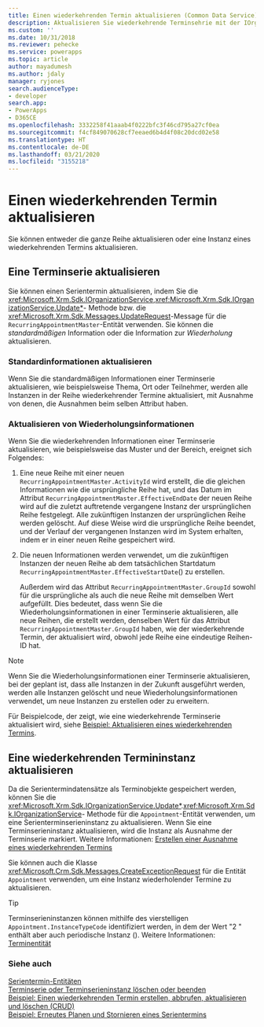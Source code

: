 ```yaml
---
title: Einen wiederkehrenden Termin aktualisieren (Common Data Service) | Microsoft-Dokumentation
description: Aktualisieren Sie wiederkehrende Terminsehrie mit der IOrganizationService.Entity-Methode oder der UpdateRequest-Nachricht für die RecurringAppointmentMaster-Entität.
ms.custom: ''
ms.date: 10/31/2018
ms.reviewer: pehecke
ms.service: powerapps
ms.topic: article
author: mayadumesh
ms.author: jdaly
manager: ryjones
search.audienceType:
- developer
search.app:
- PowerApps
- D365CE
ms.openlocfilehash: 3332258f41aaab4f0222bfc3f46cd795a27cf0ea
ms.sourcegitcommit: f4cf849070628cf7eeaed6b4d4f08c20dcd02e58
ms.translationtype: HT
ms.contentlocale: de-DE
ms.lasthandoff: 03/21/2020
ms.locfileid: "3155218"
---
```

# <a name="update-a-recurring-appointment"></a>Einen wiederkehrenden Termin aktualisieren

Sie können entweder die ganze Reihe aktualisieren oder eine Instanz eines wiederkehrenden Termins aktualisieren.  
  
## <a name="update-a-recurring-appointment-series"></a>Eine Terminserie aktualisieren  
 Sie können einen Serientermin aktualisieren, indem Sie die <xref:Microsoft.Xrm.Sdk.IOrganizationService>,<xref:Microsoft.Xrm.Sdk.IOrganizationService.Update*>- Methode bzw. die <xref:Microsoft.Xrm.Sdk.Messages.UpdateRequest>-Message für die `RecurringAppointmentMaster`-Entität verwenden. Sie können die *standardmäßigen* Information oder die Information zur *Wiederholung* aktualisieren.  
  
### <a name="update-basic-information"></a>Standardinformationen aktualisieren  
 Wenn Sie die standardmäßigen Informationen einer Terminserie aktualisieren, wie beispielsweise Thema, Ort oder Teilnehmer, werden alle Instanzen in der Reihe wiederkehrender Termine aktualisiert, mit Ausnahme von denen, die Ausnahmen beim selben Attribut haben.  
  
### <a name="update-recurrence-information"></a>Aktualisieren von Wiederholungsinformationen  
 Wenn Sie die wiederkehrenden Informationen einer Terminserie aktualisieren, wie beispielsweise das Muster und der Bereich, ereignet sich Folgendes:  
  
1. Eine neue Reihe mit einer neuen `RecurringAppointmentMaster.ActivityId` wird erstellt, die die gleichen Informationen wie die ursprüngliche Reihe hat, und das Datum im Attribut `RecurringAppointmentMaster.EffectiveEndDate` der neuen Reihe wird auf die zuletzt auftretende vergangene Instanz der ursprünglichen Reihe festgelegt. Alle zukünftigen Instanzen der ursprünglichen Reihe werden gelöscht. Auf diese Weise wird die ursprüngliche Reihe beendet, und der Verlauf der vergangenen Instanzen wird im System erhalten, indem er in einer neuen Reihe gespeichert wird.  
  
2. Die neuen Informationen werden verwendet, um die zukünftigen Instanzen der neuen Reihe ab dem tatsächlichen Startdatum `RecurringAppointmentMaster.EffectiveStartDate`() zu erstellen.  
  
   Außerdem wird das Attribut `RecurringAppointmentMaster.GroupId` sowohl für die ursprüngliche als auch die neue Reihe mit demselben Wert aufgefüllt. Dies bedeutet, dass wenn Sie die Wiederholungsinformationen in einer Terminserie aktualisieren, alle neue Reihen, die erstellt werden, denselben Wert für das Attribut `RecurringAppointmentMaster.GroupId` haben, wie der wiederkehrende Termin, der aktualisiert wird, obwohl jede Reihe eine eindeutige Reihen-ID hat.  
  
> [!NOTE]
>  Wenn Sie die Wiederholungsinformationen einer Terminserie aktualisieren, bei der geplant ist, dass alle Instanzen in der Zukunft ausgeführt werden, werden alle Instanzen gelöscht und neue Wiederholungsinformationen verwendet, um neue Instanzen zu erstellen oder zu erweitern.  
  
 Für Beispielcode, der zeigt, wie eine wiederkehrende Terminserie aktualisiert wird, siehe [Beispiel: Aktualisieren eines wiederkehrenden Termins](org-service/samples/reschedule-cancel-recurring-appointment.md).  
  
## <a name="update-a-recurring-appointment-instance"></a>Eine wiederkehrenden Termininstanz aktualisieren  
 Da die Serientermindatensätze als Terminobjekte gespeichert werden, können Sie die <xref:Microsoft.Xrm.Sdk.IOrganizationService.Update*>.<xref:Microsoft.Xrm.Sdk.IOrganizationService>- Methode für die `Appointment`-Entität verwenden, um eine Serienterminserieninstanz zu aktualisieren. Wenn Sie eine Terminserieninstanz aktualisieren, wird die Instanz als Ausnahme der Terminserie markiert. Weitere Informationen: [Erstellen einer Ausnahme eines wiederkehrenden Termins](create-recurring-appointment-series-instance-exception.md#bkmk_createexception)  
  
 Sie können auch die Klasse <xref:Microsoft.Crm.Sdk.Messages.CreateExceptionRequest> für die Entität `Appointment` verwenden, um eine Instanz wiederholender Termine zu aktualisieren.  
  
> [!TIP]
>  Terminserieninstanzen können mithilfe des vierstelligen `Appointment.InstanceTypeCode` identifiziert werden, in dem der Wert "2 " enthält aber auch periodische Instanz (). Weitere Informationen: [Terminentität](reference/entities/appointment.md)  
  
### <a name="see-also"></a>Siehe auch  
 [Serientermin-Entitäten](/dynamics365/customer-engagement/developer/recurring-appointment-entities)   
 [Terminserie oder Terminserieninstanz löschen oder beenden](/dynamics365/customer-engagement/developer/delete-or-end-a-recurring-appointment-series-or-instance)   
 [Beispiel: Einen wiederkehrenden Termin erstellen, abbrufen, aktualisieren und löschen (CRUD)](org-service/samples/create-retrieve-update-delete-recurring-appointment.md)   
 [Beispiel: Erneutes Planen und Stornieren eines Serientermins](org-service/samples/reschedule-cancel-recurring-appointment.md)
